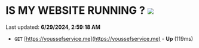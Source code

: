 # IS MY WEBSITE RUNNING ? [![](https://img.shields.io/static/v1?label=Sponsor&message=%E2%9D%A4&logo=GitHub&color=%23fe8e86)](https://github.com/sponsors/Youssef-Lehmam)

Last updated: **6/29/2024, 2:59:18 AM**

- `GET` [https://youssefservice.me](https://youssefservice.me) - **Up** (119ms)
